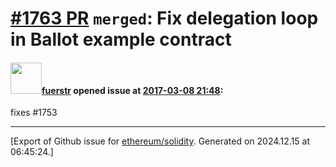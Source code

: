 # [\#1763 PR](https://github.com/ethereum/solidity/pull/1763) `merged`: Fix delegation loop in Ballot example contract

#### <img src="https://avatars.githubusercontent.com/u/10598439?v=4" width="50">[fuerstr](https://github.com/fuerstr) opened issue at [2017-03-08 21:48](https://github.com/ethereum/solidity/pull/1763):

fixes #1753




-------------------------------------------------------------------------------



[Export of Github issue for [ethereum/solidity](https://github.com/ethereum/solidity). Generated on 2024.12.15 at 06:45:24.]
